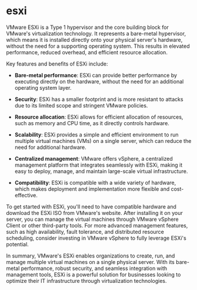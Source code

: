 # esxi

VMware ESXi is a Type 1 hypervisor and the core building block for VMware's virtualization technology. It represents a bare-metal hypervisor, which means it is installed directly onto your physical server's hardware, without the need for a supporting operating system. This results in elevated performance, reduced overhead, and efficient resource allocation.

Key features and benefits of ESXi include:

- **Bare-metal performance**: ESXi can provide better performance by executing directly on the hardware, without the need for an additional operating system layer.

- **Security**: ESXi has a smaller footprint and is more resistant to attacks due to its limited scope and stringent VMware policies.

- **Resource allocation**: ESXi allows for efficient allocation of resources, such as memory and CPU time, as it directly controls hardware.

- **Scalability**: ESXi provides a simple and efficient environment to run multiple virtual machines (VMs) on a single server, which can reduce the need for additional hardware.

- **Centralized management**: VMware offers vSphere, a centralized management platform that integrates seamlessly with ESXi, making it easy to deploy, manage, and maintain large-scale virtual infrastructure.

- **Compatibility**: ESXi is compatible with a wide variety of hardware, which makes deployment and implementation more flexible and cost-effective.

To get started with ESXi, you'll need to have compatible hardware and download the ESXi ISO from VMware's website. After installing it on your server, you can manage the virtual machines through VMware vSphere Client or other third-party tools. For more advanced management features, such as high availability, fault tolerance, and distributed resource scheduling, consider investing in VMware vSphere to fully leverage ESXi's potential.

In summary, VMware's ESXi enables organizations to create, run, and manage multiple virtual machines on a single physical server. With its bare-metal performance, robust security, and seamless integration with management tools, ESXi is a powerful solution for businesses looking to optimize their IT infrastructure through virtualization technologies.
